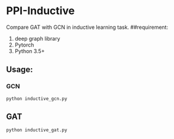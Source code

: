 # PPI-Inductive
Compare GAT with GCN in inductive learning task.
##requirement:
1. deep graph library
2. Pytorch
3. Python 3.5+

## Usage:
### GCN
`python inductive_gcn.py`
## GAT
`python inductive_gat.py`

